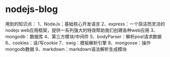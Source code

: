 # nodejs-blog
用到的知识点：
1、NodeJs：基础核心开发语言
2、express：一个简洁而灵活的nodejs web应用框架，提供一系列强大的特效帮助我们创建各种web应用
3、mongodb：数据库
4、第三方模块/中间件
5、bodyParser：解析post请求数据
6、cookies：读/写cookie
7、swig：模板解析引擎
8、mongoose：操作mongodb数据
9、markdown：markdown语法解析生成模块

